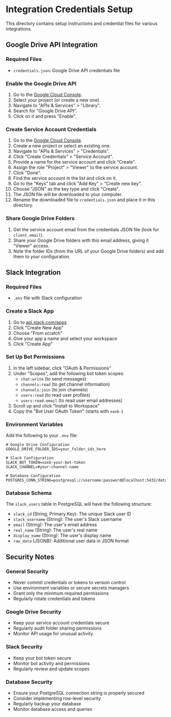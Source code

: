 # Integration Credentials Setup

This directory contains setup instructions and credential files for various integrations.

## Google Drive API Integration

### Required Files
- `credentials.json`: Google Drive API credentials file

### Enable the Google Drive API
1. Go to the [Google Cloud Console](https://console.cloud.google.com/).
2. Select your project (or create a new one).
3. Navigate to "APIs & Services" > "Library".
4. Search for "Google Drive API".
5. Click on it and press "Enable".

### Create Service Account Credentials
1. Go to the [Google Cloud Console](https://console.cloud.google.com/).
2. Create a new project or select an existing one.
3. Navigate to "APIs & Services" > "Credentials".
4. Click "Create Credentials" > "Service Account".
5. Provide a name for the service account and click "Create".
6. Assign the role "Project" > "Viewer" to the service account.
7. Click "Done".
8. Find the service account in the list and click on it.
9. Go to the "Keys" tab and click "Add Key" > "Create new key".
10. Choose "JSON" as the key type and click "Create".
11. The JSON file will be downloaded to your computer.
12. Rename the downloaded file to `credentials.json` and place it in this directory.

### Share Google Drive Folders
1. Get the service account email from the credentials JSON file (look for `client_email`).
2. Share your Google Drive folders with this email address, giving it "Viewer" access.
3. Note the folder IDs (from the URL of your Google Drive folders) and add them to your configuration.

## Slack Integration

### Required Files
- `.env` file with Slack configuration

### Create a Slack App
1. Go to [api.slack.com/apps](https://api.slack.com/apps)
2. Click "Create New App"
3. Choose "From scratch"
4. Give your app a name and select your workspace
5. Click "Create App"

### Set Up Bot Permissions
1. In the left sidebar, click "OAuth & Permissions"
2. Under "Scopes", add the following bot token scopes:
   - `chat:write` (to send messages)
   - `channels:read` (to get channel information)
   - `channels:join` (to join channels)
   - `users:read` (to read user profiles)
   - `users:read.email` (to read user email addresses)
3. Scroll up and click "Install to Workspace"
4. Copy the "Bot User OAuth Token" (starts with `xoxb-`)

### Environment Variables
Add the following to your `.env` file:

```
# Google Drive Configuration
GOOGLE_DRIVE_FOLDER_IDS=your_folder_ids_here

# Slack Configuration
SLACK_BOT_TOKEN=xoxb-your-bot-token
SLACK_CHANNEL=#your-channel-name

# Database Configuration
POSTGRES_CONN_STRING=postgresql://username:password@localhost:5432/database_name
```

### Database Schema
The `slack_users` table in PostgreSQL will have the following structure:
- `slack_id` (String, Primary Key): The unique Slack user ID
- `slack_username` (String): The user's Slack username
- `email` (String): The user's email address
- `real_name` (String): The user's real name
- `display_name` (String): The user's display name
- `raw_data` (JSONB): Additional user data in JSON format

## Security Notes

### General Security
- Never commit credentials or tokens to version control
- Use environment variables or secure secrets managers
- Grant only the minimum required permissions
- Regularly rotate credentials and tokens

### Google Drive Security
- Keep your service account credentials secure
- Regularly audit folder sharing permissions
- Monitor API usage for unusual activity

### Slack Security
- Keep your bot token secure
- Monitor bot activity and permissions
- Regularly review and update scopes

### Database Security
- Ensure your PostgreSQL connection string is properly secured
- Consider implementing row-level security
- Regularly backup your database
- Monitor database access and queries 